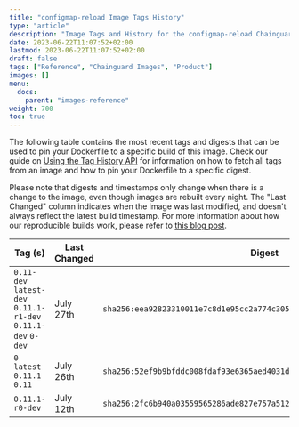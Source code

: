 ```yaml
---
title: "configmap-reload Image Tags History"
type: "article"
description: "Image Tags and History for the configmap-reload Chainguard Image"
date: 2023-06-22T11:07:52+02:00
lastmod: 2023-06-22T11:07:52+02:00
draft: false
tags: ["Reference", "Chainguard Images", "Product"]
images: []
menu:
  docs:
    parent: "images-reference"
weight: 700
toc: true
---
```


The following table contains the most recent tags and digests that can be used to pin your Dockerfile to a specific build of this image. Check our guide on [Using the Tag History API](/chainguard/chainguard-images/using-the-tag-history-api/) for information on how to fetch all tags from an image and how to pin your Dockerfile to a specific digest.

Please note that digests and timestamps only change when there is a change to the image, even though images are rebuilt every night. The "Last Changed" column indicates when the image was last modified, and doesn't always reflect the latest build timestamp. For more information about how our reproducible builds work, please refer to [this blog post](https://www.chainguard.dev/unchained/reproducing-chainguards-reproducible-image-builds).

| Tag (s)                                                       | Last Changed | Digest                                                                    |
|---------------------------------------------------------------|--------------|---------------------------------------------------------------------------|
|  `0.11-dev` `latest-dev` `0.11.1-r1-dev` `0.11.1-dev` `0-dev` | July 27th    | `sha256:eea92823310011e7c8d1e95cc2a774c305d6f56f003fe7f23698628d23a14186` |
|  `0` `latest` `0.11.1` `0.11`                                 | July 26th    | `sha256:52ef9b9bfddc008fdaf93e6365aed4031dce915d5e3b3cf59826caccb9bd5912` |
|  `0.11.1-r0-dev`                                              | July 12th    | `sha256:2fc6b940a03559565286ade827e757a512a8a20b8aa97c71982dde50ddc38249` |
